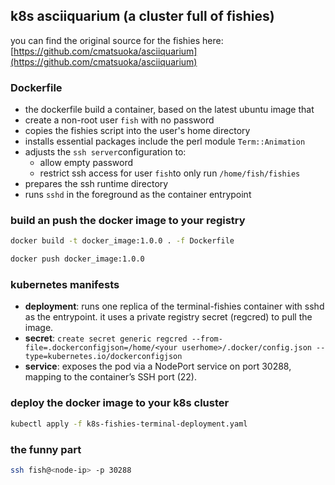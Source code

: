 ## k8s asciiquarium (a cluster full of fishies)

you can find the original source for the fishies here:
[https://github.com/cmatsuoka/asciiquarium](https://github.com/cmatsuoka/asciiquarium)

### Dockerfile
- the dockerfile build a container, based on the latest ubuntu image that
- create a non-root user `fish` with no password
- copies the fishies script into the user's home directory
- installs essential packages include the perl module `Term::Animation`
- adjusts the `ssh server`configuration to:
    - allow empty password
    - restrict ssh access for user `fish`to only run `/home/fish/fishies`
- prepares the ssh runtime directory
- runs `sshd` in the foreground as the container entrypoint

### build an push the docker image to your registry
```bash
docker build -t docker_image:1.0.0 . -f Dockerfile

docker push docker_image:1.0.0
```

### kubernetes manifests
- **deployment**: runs one replica of the terminal-fishies container with sshd
as the entrypoint. it uses a private registry secret (regcred) to pull the
image.
- **secret**: `create secret generic regcred --from-file=.dockerconfigjson=/home/<your userhome>/.docker/config.json --type=kubernetes.io/dockerconfigjson`
- **service**: exposes the pod via a NodePort service on port 30288, mapping to
the container’s SSH port (22).

### deploy the docker image to your k8s cluster
```bash
kubectl apply -f k8s-fishies-terminal-deployment.yaml
```

### the funny part

```bash
ssh fish@<node-ip> -p 30288
```

